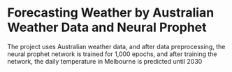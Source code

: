 # Forecasting Weather by Australian Weather Data and Neural Prophet


The project uses Australian weather data, and after data preprocessing, the neural prophet network is trained for 1,000 epochs, and after training the network, the daily temperature in Melbourne is predicted until 2030
